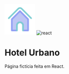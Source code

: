 <p>
  <img src="src/assets/images/logo.svg" alt="logo" width="100"/>
  <img src="https://upload.wikimedia.org/wikipedia/commons/thumb/a/a7/React-icon.svg/1280px-React-icon.svg.png" alt="react" width="140"/>
</p>

# Hotel Urbano
Página fictícia feita em React.
